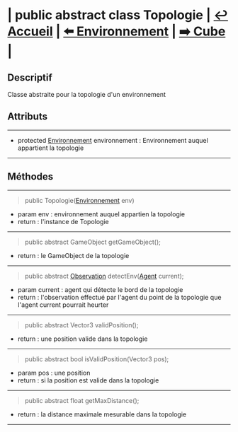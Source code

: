 # **| public abstract class Topologie |** [**↩️ Accueil**](../../../doc.md) **|** [**⬅️ Environnement**](../Environnement.md) **|** [**➡️ Cube**](./Cube.md) **|**

## **Descriptif**

Classe abstraite pour la topologie d'un environnement


## **Attributs**

---

* protected [Environnement](../Environnement.md) environnement : Environnement auquel appartient la topologie

---

## **Méthodes**


---

> public Topologie([Environnement](../Environnement.md) env)

* param env : environnement auquel appartien la topologie
* return : l'instance de Topologie

---

> public abstract GameObject getGameObject();

* return : le GameObject de la topologie

---

> public abstract [Observation](../../Vision/Observation.md) detectEnv([Agent](../../Agent.md) current);

* param current : agent qui détecte le bord de la topologie
* return : l'observation effectué par l'agent du point de la topologie que l'agent current pourrait heurter

---

> public abstract Vector3 validPosition();

* return : une position valide dans la topologie

---

> public abstract bool isValidPosition(Vector3 pos);

* param pos : une position
* return : si la position est valide dans la topologie

---

> public abstract float getMaxDistance();

* return : la distance maximale mesurable dans la topologie

---
